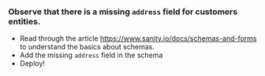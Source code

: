 ### Observe that there is a missing `address` field for customers entities. 

* Read through the article https://www.sanity.io/docs/schemas-and-forms to understand the basics about schemas. 
* Add the missing `address` field in the schema
* Deploy!
